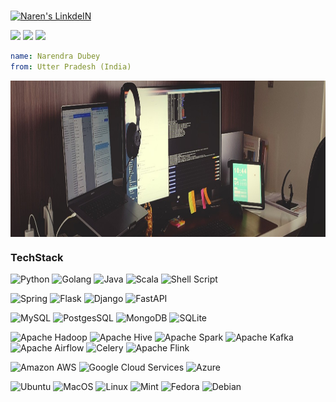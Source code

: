 <p align="left">
<br/>
<a href="https://www.linkedin.com/in/im-naren/">
  <img alt="Naren's LinkdeIN" width="50px" src="https://user-images.githubusercontent.com/43545812/144035037-0f415fc7-9f96-4517-a370-ccc6e78a714b.png" />
</a>
</p>


![](https://img.shields.io/badge/LinkedIn-0A66C2?style=flat&logo=linkedin&logoColor=white) [](https://www.linkedin.com/in/im-naren/)
![](https://img.shields.io/badge/GitHub-181717?style=flat&logo=github&logoColor=white)
![](https://img.shields.io/badge/Medium-12100E?style=flat&logo=medium&logoColor=white)

```yml
name: Narendra Dubey
from: Utter Pradesh (India)
```
<img align="center" alt="GIF" src="https://github.com/im-naren/im-naren/blob/main/desk.jpeg?raw=true" width="1010" height="250" />

### TechStack
![Python](https://img.shields.io/badge/python-3776AB?style=flat&logo=python&logoColor=white)
![Golang](https://img.shields.io/badge/golang-00ADD8?&style=flat&logo=go&logoColor=white)
![Java](https://img.shields.io/badge/Java-ED8B00?style=flat&logo=openjdk&logoColor=white)
![Scala](https://img.shields.io/badge/Scala-DC322F?style=flat&logo=scala&logoColor=white)
![Shell Script](https://img.shields.io/badge/Shell_Script-121011?style=flat&logo=gnu-bash&logoColor=white)


![Spring](https://img.shields.io/badge/Spring-6DB33F?style=flat&logo=spring&logoColor=white)
![Flask](https://img.shields.io/badge/Flask-000000?style=flat&logo=flask&logoColor=white)
![Django](https://img.shields.io/badge/Django-092E20?style=flat&logo=django&logoColor=white)
![FastAPI](https://img.shields.io/badge/FastAPI-005571?style=flat&logo=fastapi)

![MySQL](https://img.shields.io/badge/MySQL-4479A1?style=flat&logo=mysql&logoColor=white)
![PostgesSQL](https://img.shields.io/badge/PostgreSQL-4169E1?style=flat&logo=postgresql&logoColor=white)
![MongoDB](https://img.shields.io/badge/MongoDB-47A248?style=flat&logo=mongodb&logoColor=white)
![SQLite](https://img.shields.io/badge/SQLite-003B57?style=flat&logo=sqlite&logoColor=white)

![Apache Hadoop](https://img.shields.io/badge/Apache%20Hadoop-66CCFF?style=flat&logo=apachehadoop&logoColor=black)
![Apache Hive](https://img.shields.io/badge/Apache%20Hive-FDEE21?style=flat&logo=apachehive&logoColor=black)
![Apache Spark](https://img.shields.io/badge/Apache%20Spark-FDEE21?style=flat&logo=apachespark&logoColor=black)
![Apache Kafka](https://img.shields.io/badge/Apache%20Kafka-000?style=flat&logo=apachekafka)
![Apache Airflow](https://img.shields.io/badge/Apache%20Airflow-017CEE?style=flat&logo=Apache%20Airflow&logoColor=white)
![Celery](https://img.shields.io/badge/celery-%23a9cc54.svg?style=flat&logo=celery&logoColor=ddf4a4)
![Apache Flink](https://img.shields.io/badge/Apache%20Flink-E6526F?style=flat&logo=Apache%20Flink&logoColor=white)

![Amazon AWS](https://img.shields.io/badge/Amazon_AWS-232F3E?style=flat&logo=amazon-web-services&logoColor=white)
![Google Cloud Services](https://img.shields.io/badge/Google_Cloud-4285F4?style=flat&logo=google-cloud&logoColor=white)
![Azure](https://img.shields.io/badge/Microsoft_Azure-0078D4?style=flat&logo=microsoft-azure&logoColor=white)

![Ubuntu](https://img.shields.io/badge/Ubuntu-E95420?style=flat&logo=ubuntu&logoColor=white)
![MacOS](https://img.shields.io/badge/macOS-000000?style=flat&logo=apple&logoColor=white)
![Linux](https://img.shields.io/badge/Linux-FCC624?style=flat&logo=linux&logoColor=black)
![Mint](https://img.shields.io/badge/Linux_Mint-87CF3E?style=flat&logo=linux-mint&logoColor=white)
![Fedora](https://img.shields.io/badge/Fedora-51A2DA?style=flat&logo=fedora&logoColor=white)
![Debian](https://img.shields.io/badge/Debian-A81D33?style=flat&logo=debian&logoColor=white)

